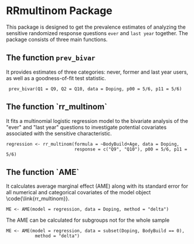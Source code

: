 # RRmultinom Package

This package is designed to get the prevalence estimates of analyzing the sensitive randomized response questions `ever` and `last year` together. The package consists of three main functions.

## The function `prev_bivar`

It provides estimates of three categories: never, former and last year users, as well as a goodness-of-fit test statistic.

```{r}
 prev_bivar(Q1 = Q9, Q2 = Q10, data = Doping, p00 = 5/6, p11 = 5/6)
```

## The function \`rr_multinom\`

It fits a multinomial logistic regression model to the bivariate analysis of the "ever" and "last year" questions to investigate potential covariates associated with the sensitive characteristic.

```{r}
regression <- rr_multinom(formula = ~BodyBuild+Age, data = Doping,
                          response = c("Q9", "Q10"), p00 = 5/6, p11 = 5/6)
```

## The function \`AME\`

It calculates average marginal effect (AME) along with its standard error for all numerical and categorical covariates of the model object \\code{\\link{rr_multinom}}.

```{r}
ME <- AME(model = regression, data = Doping, method = "delta")
```

The AME can be calculated for subgroups not for the whole sample

```{r}
ME <- AME(model = regression, data = subset(Doping, BodyBuild == 0),
           method = "delta")
```
